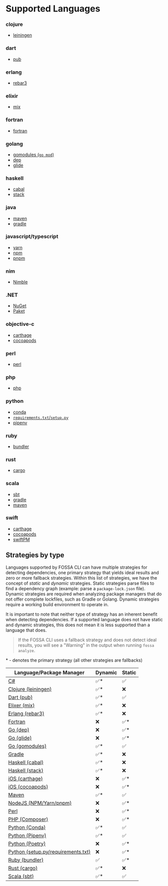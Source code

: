 # Supported Languages

<!-- add table here

- Analyzers
  - By language
  - By platform
    - Might have duplicates
      - Carthage is both "iOS" as platform and "Objective-C" as language
      - .NET is platform, C# is language
      - Conda is platform, Python is language
    - TODO: add scripting/linting to let us say "file at this folder location is the same as other file" and check that their contents are identical (e.g. so we can duplicate Carthage file under both iOS and Objective-C)
  - System deps
  - Others
    - Docker
-->

### clojure

- [leiningen](languages/clojure/leiningen.md)

### dart

- [pub](languages/dart/pub.md)

### erlang

- [rebar3](languages/erlang/erlang.md)

### elixir

- [mix](languages/elixir/mix.md)

### fortran

- [fortran](languages/fortran/fortran.md)

### golang

- [gomodules (`go mod`)](languages/golang/gomodules.md)
- [dep](languages/golang/godep.md)
- [glide](languages/golang/glide.md)

### haskell

- [cabal](languages/haskell/cabal.md)
- [stack](languages/haskell/stack.md)

### java

- [maven](languages/maven/maven.md)
- [gradle](languages/gradle/gradle.md)

### javascript/typescript

- [yarn](languages/nodejs/yarn.md)
- [npm](languages/nodejs/npm.md)
- [pnpm](languages/nodejs/pnpm.md)
### nim

- [Nimble](languages/nim/nimble.md)

### .NET

- [NuGet](languages/dotnet/nuget.md)
- [Paket](languages/dotnet/paket.md)

### objective-c

- [carthage](platforms/ios/carthage.md)
- [cocoapods](platforms/ios/cocoapods.md)

### perl

- [perl](languages/perl/perl.md)

### php

- [php](languages/php/composer.md)

### python

- [conda](platforms/conda/conda.md)
- [`requirements.txt`/`setup.py`](languages/python/python.md)
- [pipenv](languages/python/pipenv.md)

### ruby

- [bundler](languages/ruby/bundler.md)

### rust

- [cargo](languages/rust/cargo.md)

### scala

- [sbt](languages/scala/sbt.md)
- [gradle](languages/gradle/gradle.md)
- [maven](languages/maven/maven.md)

### swift

- [carthage](platforms/ios/carthage.md)
- [cocoapods](platforms/ios/cocoapods.md)
- [swiftPM](platforms/ios/swift.md)

## Strategies by type

Languages supported by FOSSA CLI can have multiple strategies for detecting dependencies, one primary strategy that yields ideal results and zero or more fallback strategies. Within this list of strategies, we have the concept of *static* and *dynamic* strategies. Static strategies parse files to find a dependency graph (example: parse a `package-lock.json` file). Dynamic strategies are required when analyzing package managers that do not offer complete lockfiles, such as Gradle or Golang. Dynamic strategies require a working build environment to operate in.

It is important to note that neither type of strategy has an inherent benefit when detecting dependencies. If a supported language does not have static and dynamic strategies, this does not mean it is less supported than a language that does.

> If the FOSSA CLI uses a fallback strategy and does not detect ideal results, you will see a "Warning" in the output when running `fossa analyze`.

\* - denotes the primary strategy (all other strategies are fallbacks)

| Language/Package Manager                                                                                                                        | Dynamic | Static |
| ----------------------------------------------------------------------------------------------------------------------------------------------- | ------- | ------ |
| [C#](https://github.com/fossas/fossa-cli/tree/master/docs/references/strategies/languages/dotnet)                                               | ✅\*    | ✅     |
| [Clojure (leiningen)](https://github.com/fossas/fossa-cli/blob/master/docs/references/strategies/languages/clojure/clojure.md)                  | ✅\*    | ❌     |
| [Dart (pub)](https://github.com/fossas/fossa-cli/blob/master/docs/references/strategies/languages/dart/dart.md)                                 | ✅\*    | ✅     |
| [Elixer (mix)](https://github.com/fossas/fossa-cli/blob/master/docs/references/strategies/languages/elixir/elixir.md)                           | ✅\*    | ❌     |
| [Erlang (rebar3)](https://github.com/fossas/fossa-cli/blob/master/docs/references/strategies/languages/erlang/erlang.md)                        | ✅\*    | ❌     |
| [Fortran](https://github.com/fossas/fossa-cli/blob/master/docs/references/strategies/languages/fortran/fortran.md)                              | ❌      | ✅\*   |
| [Go (dep)](https://github.com/fossas/fossa-cli/blob/master/docs/references/strategies/languages/golang/godep.md)                            | ❌      | ✅\*   |
| [Go (glide)](https://github.com/fossas/fossa-cli/blob/master/docs/references/strategies/languages/golang/glide.md)                          | ❌      | ✅\*   |
| [Go (gomodules)](https://github.com/fossas/fossa-cli/blob/master/docs/references/strategies/languages/golang/gomodules.md)                  | ✅\*    | ✅     |
| [Gradle](https://github.com/fossas/fossa-cli/blob/master/docs/references/strategies/languages/gradle/gradle.md)                                 | ✅\*    | ❌     |
| [Haskell (cabal)](https://github.com/fossas/fossa-cli/blob/master/docs/references/strategies/languages/haskell/cabal.md)                        | ✅\*    | ❌     |
| [Haskell (stack)](https://github.com/fossas/fossa-cli/blob/master/docs/references/strategies/languages/haskell/stack.md)                        | ✅\*    | ❌     |
| [iOS (carthage)](https://github.com/fossas/fossa-cli/blob/master/docs/references/strategies/platforms/ios/carthage.md)                          | ❌      | ✅\*   |
| [iOS (cocoapods)](https://github.com/fossas/fossa-cli/blob/master/docs/references/strategies/platforms/ios/cocoapods.md)                        | ❌      | ✅\*   |
| [Maven](https://github.com/fossas/fossa-cli/blob/master/docs/references/strategies/languages/maven/maven.md)                                    | ✅\*    | ✅     |
| [NodeJS (NPM/Yarn/pnpm)](https://github.com/fossas/fossa-cli/blob/master/docs/references/strategies/languages/nodejs/nodejs.md)                 | ❌      | ✅\*   |
| [Perl](https://github.com/fossas/fossa-cli/blob/master/docs/references/strategies/languages/perl/perl.md)                                       | ❌      | ✅\*   |
| [PHP (Composer)](https://github.com/fossas/fossa-cli/blob/master/docs/references/strategies/languages/php/composer.md)                          | ❌      | ✅\*   |
| [Python (Conda)](https://github.com/fossas/fossa-cli/blob/master/docs/references/strategies/languages/python/conda.md)                          | ✅\*    | ✅     |
| [Python (Pipenv)](https://github.com/fossas/fossa-cli/blob/master/docs/references/strategies/languages/python/pipenv.md)                        | ✅\*    | ✅     |
| [Python (Poetry)](https://github.com/fossas/fossa-cli/blob/master/docs/references/strategies/languages/python/poetry.md)                        | ❌      | ✅\*   |
| [Python (setup.py/requirements.txt)](https://github.com/fossas/fossa-cli/blob/master/docs/references/strategies/languages/python/setuptools.md) | ❌      | ✅\*   |
| [Ruby (bundler)](https://github.com/fossas/fossa-cli/blob/master/docs/references/strategies/languages/ruby/ruby.md)                             | ✅      | ✅\*   |
| [Rust (cargo)](https://github.com/fossas/fossa-cli/blob/master/docs/references/strategies/languages/rust/rust.md)                               | ✅\*    | ❌     |
| [Scala (sbt)](https://github.com/fossas/fossa-cli/tree/master/docs/references/strategies/languages/scala)                                       | ✅\*    | ✅     |